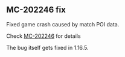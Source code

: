 ## MC-202246 fix

Fixed game crash caused by match POI data.

Check [MC-202246](https://bugs.mojang.com/browse/MC-203337) for details

The bug itself gets fixed in 1.16.5.